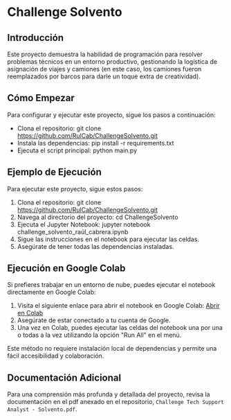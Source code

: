 # Challenge Solvento

## Introducción
Este proyecto demuestra la habilidad de programación para resolver problemas técnicos en un entorno productivo, gestionando la logística de asignación de viajes y camiones (en este caso, los camiones fueron reemplazados por barcos para darle un toque extra de creatividad).

## Cómo Empezar
Para configurar y ejecutar este proyecto, sigue los pasos a continuación:
- Clona el repositorio:
git clone https://github.com/RulCab/ChallengeSolvento.git
- Instala las dependencias: 
pip install -r requirements.txt
- Ejecuta el script principal: 
python main.py
## Ejemplo de Ejecución
Para ejecutar este proyecto, sigue estos pasos:
1. Clona el repositorio:
git clone https://github.com/RulCab/ChallengeSolvento.git
2. Navega al directorio del proyecto:
cd ChallengeSolvento
3. Ejecuta el Jupyter Notebook:
jupyter notebook challenge_solvento_raúl_cabrera.ipynb
4. Sigue las instrucciones en el notebook para ejecutar las celdas.
5. Asegúrate de tener todas las dependencias instaladas.
## Ejecución en Google Colab
Si prefieres trabajar en un entorno de nube, puedes ejecutar el notebook directamente en Google Colab:

1. Visita el siguiente enlace para abrir el notebook en Google Colab: [Abrir en Colab](https://colab.research.google.com/github/RulCab/ChallengeSolvento/blob/main/challenge_solvento_v2.ipynb)
2. Asegúrate de estar conectado a tu cuenta de Google.
3. Una vez en Colab, puedes ejecutar las celdas del notebook una por una o todas a la vez utilizando la opción "Run All" en el menú.

Este método no requiere instalación local de dependencias y permite una fácil accesibilidad y colaboración.

## Documentación Adicional
Para una comprensión más profunda y detallada del proyecto, revisa la documentación en el pdf anexado en el repositorio, `Challenge Tech Support Analyst - Solvento.pdf`.



